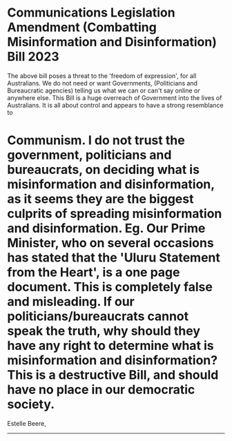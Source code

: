 # Communications Legislation Amendment (Combatting Misinformation and Disinformation) Bill 2023

 The above bill poses a threat to the 'freedom of expression', for all Australians. We do not need or want Governments, (Politicians and Bureaucratic agencies) telling us what we can or can't say online or anywhere else. This Bill is a huge overreach of Government into the lives of Australians. It
is all about control and appears to have a strong resemblance to
# Communism. I do not trust the government, politicians and bureaucrats, on deciding what is misinformation and disinformation, as it seems they are the biggest culprits of spreading misinformation and disinformation. Eg. Our Prime Minister, who on several occasions has stated that the 'Uluru Statement from the Heart', is a one page document. This is completely false and misleading. If our politicians/bureaucrats cannot speak the truth, why should they have any right to determine what is misinformation and disinformation? This is a destructive Bill, and should have no place in our democratic society.

 Estelle Beere,


-----

